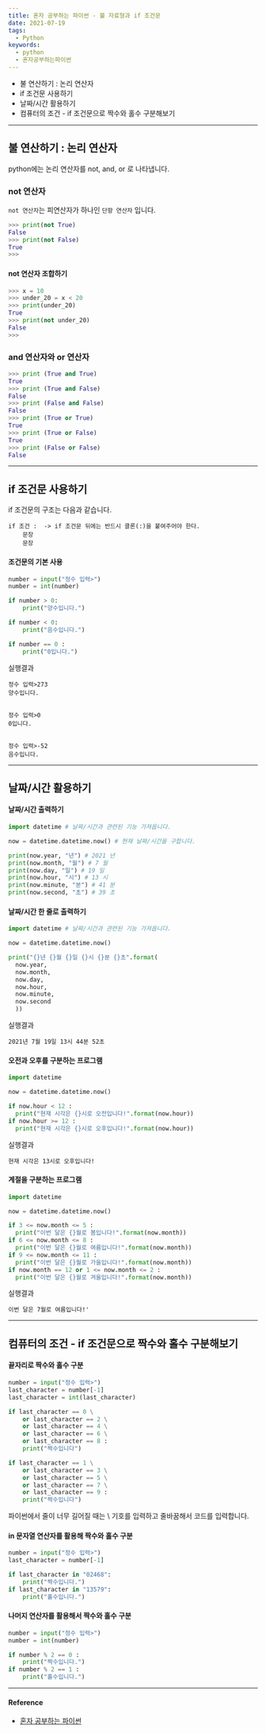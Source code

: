 ```yaml
---
title: 혼자 공부하는 파이썬 - 불 자료형과 if 조건문
date: 2021-07-19
tags:
  - Python
keywords:
  - python
  - 혼자공부하는파이썬
---
```


- 불 연산하기 : 논리 연산자
- if 조건문 사용하기
- 날짜/시간 활용하기
- 컴퓨터의 조건 - if 조건문으로 짝수와 홀수 구분해보기

---

## 불 연산하기 : 논리 연산자

python에는 논리 연산자를 not, and, or 로 나타냅니다.

### not 연산자

`not 연산자`는 피연산자가 하나인 `단항 연산자` 입니다.

```python
>>> print(not True)
False
>>> print(not False)
True
>>>
```

#### not 연산자 조합하기

```python
>>> x = 10
>>> under_20 = x < 20
>>> print(under_20)
True
>>> print(not under_20)
False
>>>
```

### and 연산자와 or 연산자

```python
>>> print (True and True)
True
>>> print (True and False)
False
>>> print (False and False)
False
>>> print (True or True)
True
>>> print (True or False)
True
>>> print (False or False)
False
```

---

## if 조건문 사용하기

if 조건문의 구조는 다음과 같습니다.

```
if 조건 :  -> if 조건문 뒤에는 반드시 클론(:)을 붙여주어야 한다.
    문장
    문장
```

#### 조건문의 기본 사용

```python
number = input("정수 입력>")
number = int(number)

if number > 0:
    print("양수입니다.")

if number < 0:
    print("음수입니다.")

if number == 0 :
    print("0입니다.")
```

실행결과
```
정수 입력>273
양수입니다.

```

```

정수 입력>0
0입니다.

```

```

정수 입력>-52
음수입니다.

```

---

## 날짜/시간 활용하기

#### 날짜/시간 출력하기

```python
import datetime # 날짜/시간과 관련된 기능 가져옵니다.

now = datetime.datetime.now() # 현재 날짜/시간을 구합니다.

print(now.year, "년") # 2021 년
print(now.month, "월") # 7 월
print(now.day, "일") # 19 일
print(now.hour, "시") # 13 시
print(now.minute, "분") # 41 분
print(now.second, "초") # 39 초
```

#### 날짜/시간 한 줄로 출력하기

```python
import datetime # 날짜/시간과 관련된 기능 가져옵니다.

now = datetime.datetime.now()

print("{}년 {}월 {}일 {}시 {}분 {}초".format(
  now.year,
  now.month,
  now.day,
  now.hour,
  now.minute,
  now.second
  ))
```

실행결과
```
2021년 7월 19일 13시 44분 52초
```

#### 오전과 오후를 구분하는 프로그램

```python
import datetime

now = datetime.datetime.now()

if now.hour < 12 :
  print("현재 시각은 {}시로 오전입니다!".format(now.hour))
if now.hour >= 12 :
  print("현재 시각은 {}시로 오후입니다!".format(now.hour))
```

실행결과
```
현재 시각은 13시로 오후입니다!

````

#### 계절을 구분하는 프로그램

```python
import datetime

now = datetime.datetime.now()

if 3 <= now.month <= 5 :
  print("이번 달은 {}월로 봄입니다!".format(now.month))
if 6 <= now.month <= 8 :
  print("이번 달은 {}월로 여름입니다!".format(now.month))
if 9 <= now.month <= 11 :
  print("이번 달은 {}월로 가을입니다!".format(now.month))
if now.month == 12 or 1 <= now.month <= 2 :
  print("이번 달은 {}월로 겨울입니다!".format(now.month))
````

실행결과
```
이번 달은 7월로 여름입니다!'
```

---

## 컴퓨터의 조건 - if 조건문으로 짝수와 홀수 구분해보기

#### 끝자리로 짝수와 홀수 구분

```python
number = input("정수 입력>")
last_character = number[-1]
last_character = int(last_character)

if last_character == 0 \
    or last_character == 2 \
    or last_character == 4 \
    or last_character == 6 \
    or last_character == 8 :
    print("짝수입니다")

if last_character == 1 \
    or last_character == 3 \
    or last_character == 5 \
    or last_character == 7 \
    or last_character == 9 :
    print("짝수입니다")
```

파이썬에서 줄이 너무 길어질 때는 \ 기호를 입력하고 줄바꿈해서 코드를 입력합니다.

#### in 문자열 연산자를 활용해 짝수와 홀수 구분

```python
number = input("정수 입력>")
last_character = number[-1]

if last_character in "02468":
    print("짝수입니다.")
if last_character in "13579":
    print("홀수입니다.")
```

#### 나머지 연산자를 활용해서 짝수와 홀수 구분

```python
number = input("정수 입력>")
number = int(number)

if number % 2 == 0 :
    print("짝수입니다.")
if number % 2 == 1 :
    print("홀수입니다.")
```

---

#### Reference

- [혼자 공부하는 파이썬](https://www.hanbit.co.kr/store/books/look.php?p_code=B2587075793)
